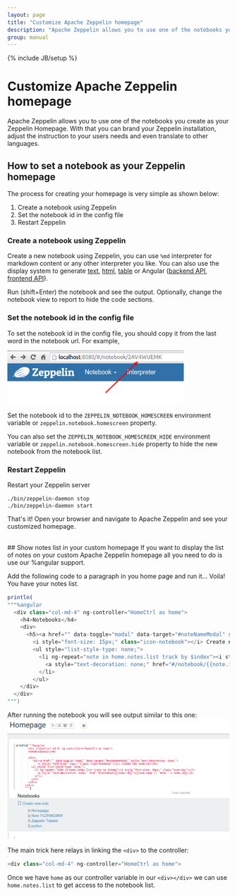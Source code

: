 ```yaml
---
layout: page
title: "Customize Apache Zeppelin homepage"
description: "Apache Zeppelin allows you to use one of the notebooks you create as your Zeppelin Homepage. With that you can brand your Zeppelin installation, adjust the instruction to your users needs and even translate to other languages."
group: manual
---
```

<!--
Licensed under the Apache License, Version 2.0 (the "License");
you may not use this file except in compliance with the License.
You may obtain a copy of the License at

http://www.apache.org/licenses/LICENSE-2.0

Unless required by applicable law or agreed to in writing, software
distributed under the License is distributed on an "AS IS" BASIS,
WITHOUT WARRANTIES OR CONDITIONS OF ANY KIND, either express or implied.
See the License for the specific language governing permissions and
limitations under the License.
-->
{% include JB/setup %}

# Customize Apache Zeppelin homepage

<div id="toc"></div>

Apache Zeppelin allows you to use one of the notebooks you create as your Zeppelin Homepage.
With that you can brand your Zeppelin installation, adjust the instruction to your users needs and even translate to other languages.

## How to set a notebook as your Zeppelin homepage

The process for creating your homepage is very simple as shown below:

1. Create a notebook using Zeppelin
2. Set the notebook id in the config file
3. Restart Zeppelin

### Create a notebook using Zeppelin
Create a new notebook using Zeppelin,
you can use ```%md``` interpreter for markdown content or any other interpreter you like.
You can also use the display system to generate [text](../displaysystem/basicdisplaysystem.html#text), [html](../displaysystem/basicdisplaysystem.html#html), [table](../displaysystem/basicdisplaysystem.html#table) or
Angular ([backend API](../displaysystem/back-end-angular.html), [frontend API](../displaysystem/front-end-angular.html)).

Run (shift+Enter) the notebook and see the output. Optionally, change the notebook view to report to hide
the code sections.

### Set the notebook id in the config file
To set the notebook id in the config file, you should copy it from the last word in the notebook url.
For example,

<img src="/assets/themes/zeppelin/img/screenshots/homepage_notebook_id.png" width="400px" />

Set the notebook id to the ```ZEPPELIN_NOTEBOOK_HOMESCREEN``` environment variable
or ```zeppelin.notebook.homescreen``` property.

You can also set the ```ZEPPELIN_NOTEBOOK_HOMESCREEN_HIDE``` environment variable
or ```zeppelin.notebook.homescreen.hide``` property to hide the new notebook from the notebook list.

### Restart Zeppelin
Restart your Zeppelin server

```
./bin/zeppelin-daemon stop
./bin/zeppelin-daemon start
```
That's it! Open your browser and navigate to Apache Zeppelin and see your customized homepage.

<br />
## Show notes list in your custom homepage
If you want to display the list of notes on your custom Apache Zeppelin homepage all
you need to do is use our %angular support.

Add the following code to a paragraph in you home page and run it... Voila! You have your notes list.

```javascript
println(
"""%angular
  <div class="col-md-4" ng-controller="HomeCtrl as home">
    <h4>Notebooks</h4>
    <div>
      <h5><a href="" data-toggle="modal" data-target="#noteNameModal" style="text-decoration: none;">
        <i style="font-size: 15px;" class="icon-notebook"></i> Create new note</a></h5>
        <ul style="list-style-type: none;">
          <li ng-repeat="note in home.notes.list track by $index"><i style="font-size: 10px;" class="icon-doc"></i>
            <a style="text-decoration: none;" href="#/notebook/{{note.id}}">{{noteName(note)}}</a>
          </li>
        </ul>
    </div>
  </div>
""")
```

After running the notebook you will see output similar to this one:
<img src="/assets/themes/zeppelin/img/screenshots/homepage_notebook_list.png" />

The main trick here relays in linking the ```<div>``` to the controller:

```javascript
<div class="col-md-4" ng-controller="HomeCtrl as home">
```

Once we have ```home``` as our controller variable in our ```<div></div>``` 
we can use ```home.notes.list``` to get access to the notebook list.
